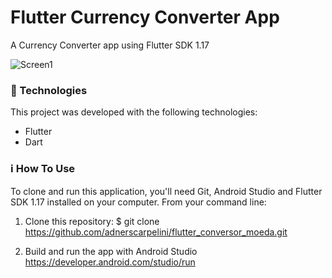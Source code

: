 # Flutter Currency Converter App
A Currency Converter app using Flutter SDK 1.17

![Screen1](https://raw.githubusercontent.com/adnerscarpelini/flutter_conversor_moeda/master/ImagensFinal/Screenshot_1.png "Screen1")


### 🚀 Technologies

This project was developed with the following technologies:
- Flutter
- Dart

### ℹ️ How To Use
To clone and run this application, you'll need Git, Android Studio and Flutter SDK 1.17 installed on your computer. From your command line:

1.  Clone this repository:  $ git clone
https://github.com/adnerscarpelini/flutter_conversor_moeda.git

2.  Build  and  run the app with Android Studio
https://developer.android.com/studio/run
